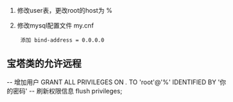 <!--
 * @Author: WeiHong Ran
 * @Date: 2019-09-04 00:03:34
 * @LastEditors: WeiHong Ran
 * @LastEditTime: 2019-09-04 23:40:12
 * @Description: Nothing
 -->
1. 修改user表，更改root的host为 %
2. 修改mysql配置文件 my.cnf

        添加 bind-address = 0.0.0.0

## 宝塔类的允许远程

-- 增加用户
GRANT ALL PRIVILEGES ON *.* TO 'root'@'%' IDENTIFIED BY '你的密码'
-- 刷新权限信息
flush privileges;
